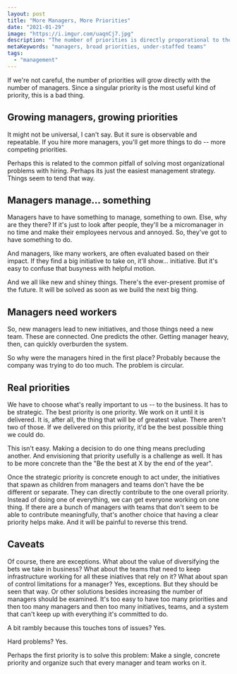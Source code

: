 ```yaml
---
layout: post
title: "More Managers, More Priorities"
date: "2021-01-29"
image: "https://i.imgur.com/uaqnCj7.jpg"
description: "The number of priorities is directly proporational to the number of managers."
metaKeywords: "managers, broad priorities, under-staffed teams"
tags:
  - "management"
---
```


If we're not careful, the number of priorities will grow directly with the number of managers. Since a singular priority is the most useful kind of priority, this is a bad thing. 

<!--more-->

## Growing managers, growing priorities

It might not be universal, I can't say. But it sure is observable and repeatable. If you hire more managers, you'll get more things to do -- more competing priorities. 

Perhaps this is related to the common pitfall of solving most organizational problems with hiring. Perhaps its just the easiest management strategy. Things seem to tend that way.

## Managers manage... something

Managers have to have something to manage, something to own. Else, why are they there? If it's just to look after people, they'll be a micromanager in no time and make their employees nervous and annoyed. So, they've got to have something to do. 

And managers, like many workers, are often evaluated based on their impact. If they find a big initiative to take on, it'll show... initiative.  But it's easy to confuse that busyness with helpful motion. 

And we all like new and shiney things. There's the ever-present promise of the future. It will be solved as soon as we build the next big thing.

## Managers need workers

So, new managers lead to new initiatives, and those things need a new team. These are connected. One predicts the other. Getting manager heavy, then, can quickly overburden the system.

So why were the managers hired in the first place? Probably because the company was trying to do too much. The problem is circular.

## Real priorities

We have to choose what's really important to us -- to the business. It has to be strategic. The best priority is one priority. We work on it until it is delivered. It is, after all, the thing that will be of greatest value. There aren't two of those. If we delivered on this priority, it'd be the best possible thing we could do.

This isn't easy. Making a decision to do one thing means precluding another. And envisioning that priority usefully is a challenge as well. It has to be more concrete than the "Be the best at X by the end of the year". 

Once the strategic priority is concrete enough to act under, the initiatives that spawn as children from managers and teams don't have the be different or separate. They can directly contribute to the one overall priority. Instead of doing one of everything, we can get everyone working on one thing. If there are a bunch of managers with teams that don't seem to be able to contribute meaningfully, that's another choice that having a clear priority helps make. And it will be painful to reverse this trend.

## Caveats

Of course, there are exceptions. What about the value of diversifying the bets we take in business? What about the teams that need to keep infrastructure working for all these iniatives that rely on it? What about span of control limitations for a manager? Yes, exceptions. But they should be seen that way. Or other solutions besides increasing the number of managers should be examined. It's too easy to have too many priorities and then too many managers and then too many initiatives, teams, and a system that can't keep up with everything it's committed to do.

A bit rambly because this touches tons of issues? Yes.

Hard problems? Yes.

Perhaps the first priority is to solve this problem:  Make a single, concrete priority and organize such that every manager and team works on it.
